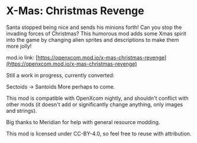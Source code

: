 X-Mas: Christmas Revenge
===

Santa stopped being nice and sends his minions forth! Can you stop the invading forces of Christmas?
This humorous mod adds some Xmas spirit into the game by changing alien sprites and descriptions to make them more jolly!

mod.io link: [https://openxcom.mod.io/x-mas-christmas-revenge](https://openxcom.mod.io/x-mas-christmas-revenge)

Still a work in progress, currently converted:

Sectoids -> Santoids
More perhaps to come.

This mod is compatible with OpenXcom nightly, and shouldn't conflict with other mods (it doesn't add or significantly change anything, only images and strings).

Big thanks to Meridian for help with general resource modding.

This mod is licensed under CC-BY-4.0, so feel free to reuse with attribution.
